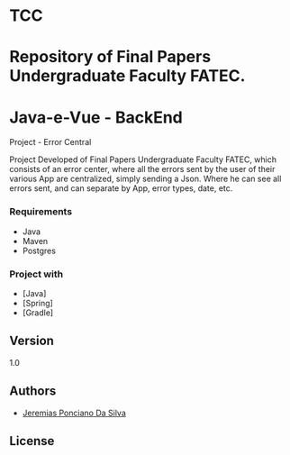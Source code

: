 # TCC
Repository of Final Papers Undergraduate Faculty FATEC. 
=======
# Java-e-Vue - BackEnd

Project - Error Central

Project Developed of Final Papers Undergraduate Faculty FATEC, which consists of an error center, where all the errors sent by the user of their various App are centralized, simply sending a Json. Where he can see all errors sent, and can separate by App, error types, date, etc. 


### Requirements

* Java
* Maven
* Postgres


### Project with

* [Java]
* [Spring]
* [Gradle]

## Version

1.0

## Authors

* [Jeremias Ponciano Da Silva](https://github.com/jereps)


## License
